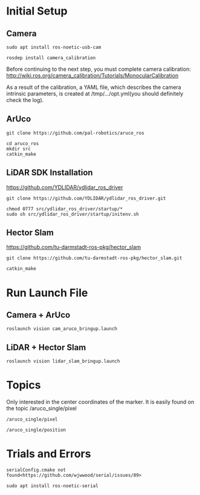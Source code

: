 # Initial Setup 

## Camera 

    sudo apt install ros-noetic-usb-cam
    
    rosdep install camera_calibration 

Before continuing to the next step, you must complete camera calibration:
<http://wiki.ros.org/camera_calibration/Tutorials/MonocularCalibration>

As a result of the calibration, a YAML file, which describes the camera intrinsic parameters, is created at /tmp/.../opt.yml(you should definitely check the log). 

## ArUco

    git clone https://github.com/pal-robotics/aruco_ros

    cd aruco_ros
    mkdir src 
    catkin_make
    
## LiDAR SDK Installation 
<https://github.com/YDLIDAR/ydlidar_ros_driver>
    
    git clone https://github.com/YDLIDAR/ydlidar_ros_driver.git

    chmod 0777 src/ydlidar_ros_driver/startup/*
    sudo sh src/ydlidar_ros_driver/startup/initenv.sh

## Hector Slam 
<https://github.com/tu-darmstadt-ros-pkg/hector_slam>

    git clone https://github.com/tu-darmstadt-ros-pkg/hector_slam.git

    catkin_make 

# Run Launch File 

## Camera + ArUco

    roslaunch vision cam_aruco_bringup.launch
    

## LiDAR + Hector Slam

    roslaunch vision lidar_slam_bringup.launch

# Topics
Only interested in the center coordinates of the marker. It is easily found on the topic /aruco_single/pixel

    /aruco_single/pixel 

    /aruco_single/position


# Trials and Errors 

    serialConfig.cmake not found<https://github.com/wjwwood/serial/issues/89> 

    sudo apt install ros-noetic-serial 

